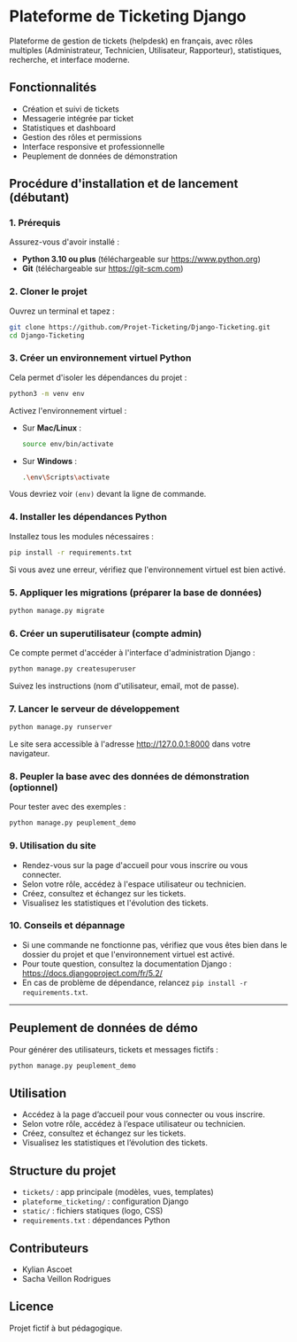 # Plateforme de Ticketing Django

Plateforme de gestion de tickets (helpdesk) en français, avec rôles multiples (Administrateur, Technicien, Utilisateur, Rapporteur), statistiques, recherche, et interface moderne.

## Fonctionnalités
- Création et suivi de tickets
- Messagerie intégrée par ticket
- Statistiques et dashboard
- Gestion des rôles et permissions
- Interface responsive et professionnelle
- Peuplement de données de démonstration

## Procédure d'installation et de lancement (débutant)

### 1. Prérequis
Assurez-vous d'avoir installé :
- **Python 3.10 ou plus** (téléchargeable sur https://www.python.org)
- **Git** (téléchargeable sur https://git-scm.com)

### 2. Cloner le projet
Ouvrez un terminal et tapez :
```bash
git clone https://github.com/Projet-Ticketing/Django-Ticketing.git
cd Django-Ticketing
```

### 3. Créer un environnement virtuel Python
Cela permet d'isoler les dépendances du projet :
```bash
python3 -m venv env
```
Activez l'environnement virtuel :
- Sur **Mac/Linux** :
   ```bash
   source env/bin/activate
   ```
- Sur **Windows** :
   ```bash
   .\env\Scripts\activate
   ```
Vous devriez voir `(env)` devant la ligne de commande.

### 4. Installer les dépendances Python
Installez tous les modules nécessaires :
```bash
pip install -r requirements.txt
```
Si vous avez une erreur, vérifiez que l'environnement virtuel est bien activé.

### 5. Appliquer les migrations (préparer la base de données)
```bash
python manage.py migrate
```

### 6. Créer un superutilisateur (compte admin)
Ce compte permet d'accéder à l'interface d'administration Django :
```bash
python manage.py createsuperuser
```
Suivez les instructions (nom d'utilisateur, email, mot de passe).

### 7. Lancer le serveur de développement
```bash
python manage.py runserver
```
Le site sera accessible à l'adresse http://127.0.0.1:8000 dans votre navigateur.

### 8. Peupler la base avec des données de démonstration (optionnel)
Pour tester avec des exemples :
```bash
python manage.py peuplement_demo
```

### 9. Utilisation du site
- Rendez-vous sur la page d'accueil pour vous inscrire ou vous connecter.
- Selon votre rôle, accédez à l'espace utilisateur ou technicien.
- Créez, consultez et échangez sur les tickets.
- Visualisez les statistiques et l'évolution des tickets.

### 10. Conseils et dépannage
- Si une commande ne fonctionne pas, vérifiez que vous êtes bien dans le dossier du projet et que l'environnement virtuel est activé.
- Pour toute question, consultez la documentation Django : https://docs.djangoproject.com/fr/5.2/
- En cas de problème de dépendance, relancez `pip install -r requirements.txt`.

---

## Peuplement de données de démo
Pour générer des utilisateurs, tickets et messages fictifs :
```bash
python manage.py peuplement_demo
```

## Utilisation
- Accédez à la page d’accueil pour vous connecter ou vous inscrire.
- Selon votre rôle, accédez à l’espace utilisateur ou technicien.
- Créez, consultez et échangez sur les tickets.
- Visualisez les statistiques et l’évolution des tickets.

## Structure du projet
- `tickets/` : app principale (modèles, vues, templates)
- `plateforme_ticketing/` : configuration Django
- `static/` : fichiers statiques (logo, CSS)
- `requirements.txt` : dépendances Python

## Contributeurs
- Kylian Ascoet
- Sacha Veillon Rodrigues

## Licence
Projet fictif à but pédagogique.
